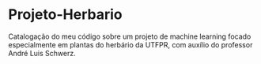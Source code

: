# Projeto-Herbario
Catalogação do meu código sobre um projeto de machine learning focado especialmente em plantas do herbário da UTFPR, com auxílio do professor André Luis Schwerz.
